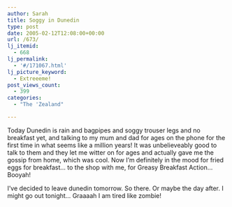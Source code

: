 ```yaml
---
author: Sarah
title: Soggy in Dunedin
type: post
date: 2005-02-12T12:08:00+00:00
url: /673/
lj_itemid:
  - 668
lj_permalink:
  - '#/171067.html'
lj_picture_keyword:
  - Extreeeme!
post_views_count:
  - 399
categories:
  - "The 'Zealand"

---
```

Today Dunedin is rain and bagpipes and soggy trouser legs and no breakfast yet, and talking to my mum and dad for ages on the phone for the first time in what seems like a million years! It was unbelieveably good to talk to them and they let me witter on for ages and actually gave me the gossip from home, which was cool. Now I&#8217;m definitely in the mood for fried eggs for breakfast&#8230; to the shop with me, for Greasy Breakfast Action&#8230; Booyah!
  
I&#8217;ve decided to leave dunedin tomorrow. So there. Or maybe the day after. I might go out tonight&#8230; Graaaah I am tired like zombie!